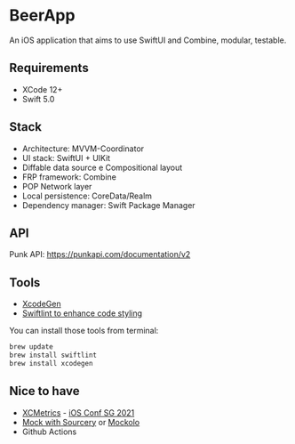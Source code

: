 # BeerApp

An iOS application that aims to use SwiftUI and Combine, modular, testable.
## Requirements

+ XCode 12+
+ Swift 5.0

## Stack

+ Architecture: MVVM-Coordinator
+ UI stack: SwiftUI + UIKit
+ Diffable data source e Compositional layout
+ FRP framework: Combine
+ POP Network layer
+ Local persistence: CoreData/Realm
+ Dependency manager: Swift Package Manager

## API

Punk API: https://punkapi.com/documentation/v2

## Tools

+ [XcodeGen](https://github.com/yonaskolb/XcodeGen)
+ [Swiftlint to enhance code styling](https://github.com/realm/SwiftLint)

You can install those tools from terminal:

```bash
brew update
brew install swiftlint
brew install xcodegen
```

## Nice to have

+ [XCMetrics](https://github.com/spotify/XCMetrics/blob/main/docs/Run%20the%20Backend%20Locally.md) - [iOS Conf SG 2021](https://www.youtube.com/watch?v=6p8kveO1m00)
+ [Mock with Sourcery](https://www.vadimbulavin.com/mocking-in-swift-using-sourcery/) or [Mockolo](https://github.com/uber/mockolo)
+ Github Actions
